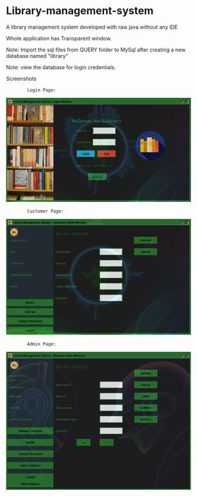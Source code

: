 # Library-management-system
A library management system developed with raw java without any IDE

Whole application has Transparent window.

Note: Import the sql files from QUERY folder to MySql after creating a new database named "library"

Note: view the database for login credentials.

Screenshots 

			Login Page: 
![alt text](https://github.com/Xci-pho/Library-management-system/blob/master/Screenshots/Login.PNG)

			Customer Page:
![alt text](https://github.com/Xci-pho/Library-management-system/blob/master/Screenshots/Customer.PNG)

			Admin Page:
![alt text](https://github.com/Xci-pho/Library-management-system/blob/master/Screenshots/Admin.PNG)
